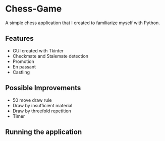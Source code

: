 # Chess-Game

A simple chess application that I created to familiarize myself with Python. 

## Features
- GUI created with Tkinter
- Checkmate and Stalemate detection
- Promotion
- En passant
- Castling

## Possible Improvements
- 50 move draw rule
- Draw by insufficient material
- Draw by threefold repetition
- Timer

## Running the application

